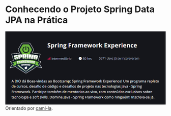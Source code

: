 <h1>Conhecendo o Projeto Spring Data JPA na Prática </h1>


![Bootcamp Spring Framework](img/Spring%20Framework.png)
Orientado por [cami-la](https://www.linkedin.com/in/cami-la/ "cami-la").





